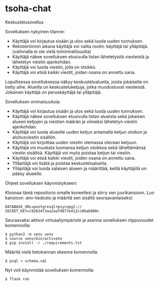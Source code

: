 # tsoha-chat
Keskustelusovellus


Sovelluksen nykyinen tilanne:

  * Käyttäjä voi kirjautua sisään ja ulos sekä luoda uuden tunnuksen.
  * Rekisteröinnin aikana käyttäjä voi valita roolin: käyttäjä tai ylläpitäjä. (valinnalla ei ole vielä toiminnallisuutta)
  * Käyttäjä näkee sovelluksen etusivulla listan lähetetyistä viesteistä ja lähetetyn viestin ajankohdan.
  * Käyttäjä voi luoda viestin, jolla on otsikko.
  * Käyttäjä voi etsiä kaikki viestit, joiden osana on annettu sana.


Lopullisessa sovelluksessa näkyy keskustelualueita, joista jokaisella on tietty aihe. Alueilla on keskusteluketjuja, jotka muodostuvat viesteistä. Jokainen käyttäjä on peruskäyttäjä tai ylläpitäjä.

Sovelluksen ominaisuuksia:

  * Käyttäjä voi kirjautua sisään ja ulos sekä luoda uuden tunnuksen.
  * Käyttäjä näkee sovelluksen etusivulla listan alueista sekä jokaisen alueen ketjujen ja viestien määrän ja viimeksi lähetetyn viestin ajankohdan.
  * Käyttäjä voi luoda alueelle uuden ketjun antamalla ketjun otsikon ja aloitusviestin sisällön.
  * Käyttäjä voi kirjoittaa uuden viestin olemassa olevaan ketjuun.
  * Käyttäjä voi muokata luomansa ketjun otsikkoa sekä lähettämänsä viestin sisältöä. Käyttäjä voi myös poistaa ketjun tai viestin.
  * Käyttäjä voi etsiä kaikki viestit, joiden osana on annettu sana.
  * Ylläpitäjä voi lisätä ja poistaa keskustelualueita.
  * Ylläpitäjä voi luoda salaisen alueen ja määrittää, keillä käyttäjillä on pääsy alueelle.

Ohjeet sovelluksen käynnistykseen:

  Kloonaa tämä repositorio omalle koneellesi ja siirry sen juurikansioon. Luo kansioon .env-tiedosto ja määritä sen sisältö seuraavanlaiseksi:

    DATABASE_URL=postgresql+psycopg2://
    SECRET_KEY=c9263473aa2aafd877e412cc0bab808c

  Seuraavaksi aktivoi virtuaaliympäristö ja asenna sovelluksen riippuvuudet komennoilla:

    $ python3 -m venv venv
    $ source venv/bin/activate
    $ pip install -r ./requirements.txt

  Määritä vielä tietokannan skeema komennolla:

    $ psql < schema.sql

  Nyt voit käynnistää sovelluksen komennolla:

    $ flask run
